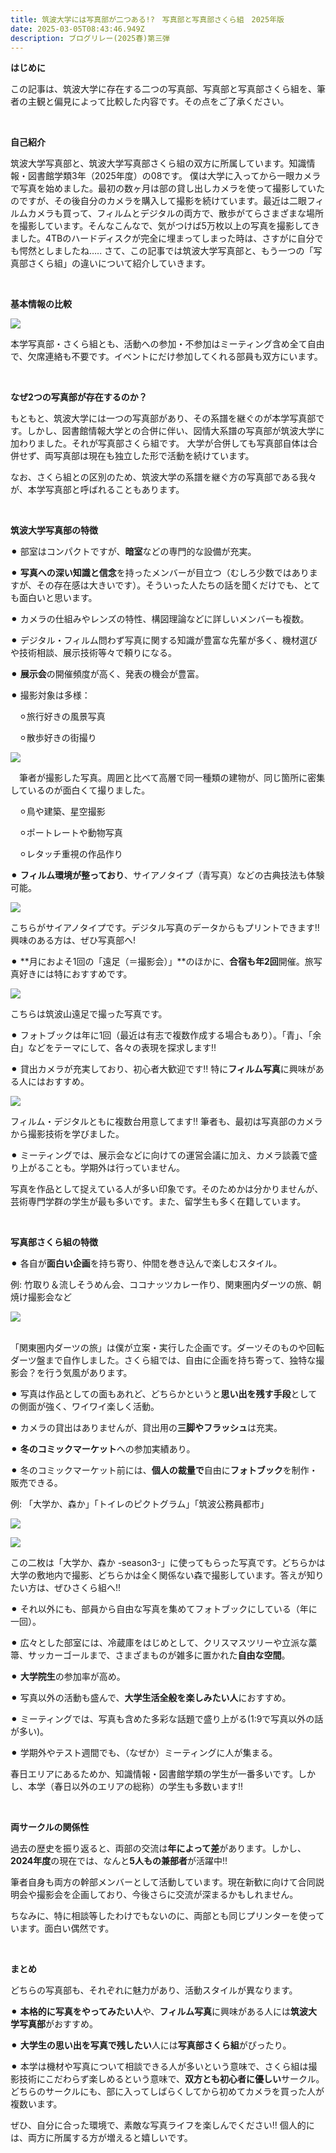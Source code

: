 ```yaml
---
title: 筑波大学には写真部が二つある!?　写真部と写真部さくら組　2025年版
date: 2025-03-05T08:43:46.949Z
description: ブログリレー(2025春)第三弾
---
```

**はじめに**

この記事は、筑波大学に存在する二つの写真部、写真部と写真部さくら組を、筆者の主観と偏見によって比較した内容です。その点をご了承ください。

<br/>

**自己紹介**

筑波大学写真部と、筑波大学写真部さくら組の双方に所属しています。知識情報・図書館学類3年（2025年度）の08です。
僕は大学に入ってから一眼カメラで写真を始めました。最初の数ヶ月は部の貸し出しカメラを使って撮影していたのですが、その後自分のカメラを購入して撮影を続けています。最近は二眼フィルムカメラも買って、フィルムとデジタルの両方で、散歩がてらさまざまな場所を撮影しています。そんなこんなで、気がつけば5万枚以上の写真を撮影してきました。4TBのハードディスクが完全に埋まってしまった時は、さすがに自分でも愕然としましたね…..
さて、この記事では筑波大学写真部と、もう一つの「写真部さくら組」の違いについて紹介していきます。

<br/>

**基本情報の比較**

![](/img/relay2025spring03table.png)

本学写真部・さくら組とも、活動への参加・不参加はミーティング含め全て自由で、欠席連絡も不要です。イベントにだけ参加してくれる部員も双方にいます。

<br/>

**なぜ2つの写真部が存在するのか？**

もともと、筑波大学には一つの写真部があり、その系譜を継ぐのが本学写真部です。しかし、図書館情報大学との合併に伴い、図情大系譜の写真部が筑波大学に加わりました。それが写真部さくら組です。
大学が合併しても写真部自体は合併せず、両写真部は現在も独立した形で活動を続けています。

なお、さくら組との区別のため、筑波大学の系譜を継ぐ方の写真部である我々が、本学写真部と呼ばれることもあります。

<br/>

**筑波大学写真部の特徴**

⚫︎ 部室はコンパクトですが、**暗室**などの専門的な設備が充実。

⚫︎ **写真への深い知識と信念**を持ったメンバーが目立つ（むしろ少数ではありますが、その存在感は大きいです）。そういった人たちの話を聞くだけでも、とても面白いと思います。

⚫︎ カメラの仕組みやレンズの特性、構図理論などに詳しいメンバーも複数。

⚫︎ デジタル・フィルム問わず写真に関する知識が豊富な先輩が多く、機材選びや技術相談、展示技術等々で頼りになる。

⚫︎ **展示会**の開催頻度が高く、発表の機会が豊富。

⚫︎ 撮影対象は多様：

　⚪︎旅行好きの風景写真

　⚪︎散歩好きの街撮り

  

![](/img/relay2025spring0301.jpg)

　筆者が撮影した写真。周囲と比べて高層で同一種類の建物が、同じ箇所に密集しているのが面白くて撮りました。

　⚪︎鳥や建築、星空撮影

　⚪︎ポートレートや動物写真

　⚪︎レタッチ重視の作品作り

⚫︎ **フィルム環境が整っており**、サイアノタイプ（青写真）などの古典技法も体験可能。

 

![](/img/relay2025spring0302.jpeg)

  こちらがサイアノタイプです。デジタル写真のデータからもプリントできます!! 興味のある方は、ぜひ写真部へ!

⚫︎ **月におよそ1回の「遠足（＝撮影会）」**のほかに、**合宿も年2回**開催。旅写真好きには特におすすめです。

  

![](/img/Relay2025Spring0303_.jpg)

  こちらは筑波山遠足で撮った写真です。

⚫︎ フォトブックは年に1回（最近は有志で複数作成する場合もあり）。「青」、「余白」などをテーマにして、各々の表現を探求します!! 

⚫︎ 貸出カメラが充実しており、初心者大歓迎です!! 特に**フィルム写真**に興味がある人にはおすすめ。

  

![](/img/relay2025spring0304.jpeg)

  フィルム・デジタルともに複数台用意してます!! 筆者も、最初は写真部のカメラから撮影技術を学びました。

⚫︎ ミーティングでは、展示会などに向けての運営会議に加え、カメラ談義で盛り上がることも。学期外は行っていません。

写真を作品として捉えている人が多い印象です。そのためかは分かりませんが、芸術専門学群の学生が最も多いです。また、留学生も多く在籍しています。

<br/>

**写真部さくら組の特徴**

⚫︎ 各自が**面白い企画**を持ち寄り、仲間を巻き込んで楽しむスタイル。

  例: 竹取り＆流しそうめん会、ココナッツカレー作り、関東圏内ダーツの旅、朝焼け撮影会など

  

![](/img/relay2025spring0305.jpeg)

  \
  「関東圏内ダーツの旅」は僕が立案・実行した企画です。ダーツそのものや回転ダーツ盤まで自作しました。さくら組では、自由に企画を持ち寄って、独特な撮影会？を行う気風があります。

⚫︎ 写真は作品としての面もあれど、どちらかというと**思い出を残す手段**としての側面が強く、ワイワイ楽しく活動。

⚫︎ カメラの貸出はありませんが、貸出用の**三脚やフラッシュ**は充実。

⚫︎ **冬のコミックマーケット**への参加実績あり。

⚫︎ 冬のコミックマーケット前には、**個人の裁量で**自由に**フォトブック**を制作・販売できる。

  例: 「大学か、森か」「トイレのピクトグラム」「筑波公務員都市」

  

![](/img/relay2025spring0306.jpeg)

  

![](/img/relay2025spring0307.jpeg)

  この二枚は「大学か、森か -season3-」に使ってもらった写真です。どちらかは大学の敷地内で撮影、どちらかは全く関係ない森で撮影しています。答えが知りたい方は、ぜひさくら組へ!!

⚫︎ それ以外にも、部員から自由な写真を集めてフォトブックにしている（年に一回）。

⚫︎ 広々とした部室には、冷蔵庫をはじめとして、クリスマスツリーや立派な藁箒、サッカーゴールまで、さまざまものが雑多に置かれた**自由な空間**。

⚫︎ **大学院生**の参加率が高め。

⚫︎ 写真以外の活動も盛んで、**大学生活全般を楽しみたい人**におすすめ。

⚫︎ ミーティングでは、写真も含めた多彩な話題で盛り上がる(1:9で写真以外の話が多い)。

⚫︎ 学期外やテスト週間でも、（なぜか）ミーティングに人が集まる。

春日エリアにあるためか、知識情報・図書館学類の学生が一番多いです。しかし、本学（春日以外のエリアの総称）の学生も多数います!!

<br/>

**両サークルの関係性**

過去の歴史を振り返ると、両部の交流は**年によって差**があります。しかし、**2024年度**の現在では、なんと**5人もの兼部者**が活躍中!!

筆者自身も両方の幹部メンバーとして活動しています。現在新歓に向けて合同説明会や撮影会を企画しており、今後さらに交流が深まるかもしれません。

ちなみに、特に相談等したわけでもないのに、両部とも同じプリンターを使っています。面白い偶然です。

<br/>

**まとめ**

どちらの写真部も、それぞれに魅力があり、活動スタイルが異なります。

⚫︎ **本格的に写真をやってみたい人**や、**フィルム写真**に興味がある人には**筑波大学写真部**がおすすめ。

⚫︎ **大学生の思い出を写真で残したい**人には**写真部さくら組**がぴったり。

⚫︎ 本学は機材や写真について相談できる人が多いという意味で、さくら組は撮影技術にこだわらず楽しめるという意味で、**双方とも初心者に優しい**サークル。どちらのサークルにも、部に入ってしばらくしてから初めてカメラを買った人が複数います。

ぜひ、自分に合った環境で、素敵な写真ライフを楽しんでください!! 個人的には、両方に所属する方が増えると嬉しいです。
